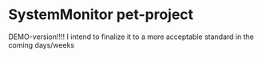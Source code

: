# SystemMonitor pet-project


DEMO-version!!!!
I intend to finalize it to a more acceptable standard in the coming days/weeks
